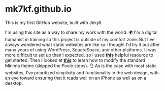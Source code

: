 # mk7kf.github.io
This is my first GitHub website, built with Jekyll.

I'm using this site as a way to share my work with the world. :earth_africa: I'm a digital humanist in training so this project is outside of my comfort zone. But I've always wondered what static websites are like so I thought I'd try it out after many years of using WordPress, SquareSpace, and other platforms. It was more difficult to set up than I expected, so I used <b><a href="http://jmcglone.com/guides/github-pages/">this</a></b> helpful resource to get started. Then I looked at <b><a href="http://joshualande.com/jekyll-github-pages-poole">this</a></b> to learn how to modify the standard Minima theme (skipped the Poole steps). :ok_hand: As is the case with most static websites, I've prioritized simplicity and functionality in the web design, with an eye toward ensuring that it reads well on an iPhone as well as on a desktop. 
